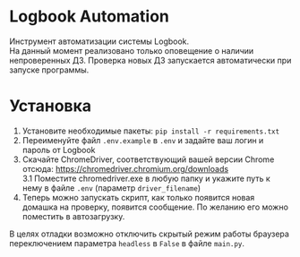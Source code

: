 # Logbook Automation
Инструмент автоматизации системы Logbook. \
На данный момент реализовано только оповещение о наличии непроверенных ДЗ. 
Проверка новых ДЗ запускается автоматически при запуске программы.

# Установка
1. Установите необходимые пакеты: `pip install -r requirements.txt`
2. Переименуйте файл `.env.example` в `.env` и задайте ваш логин и пароль от Logbook
3. Скачайте ChromeDriver, соответствующий вашей версии Chrome отсюда: https://chromedriver.chromium.org/downloads \
    3.1 Поместите chromedriver.exe в любую папку и укажите путь к нему в файле `.env` (параметр `driver_filename`)
4. Теперь можно запускать скрипт, как только появится новая домашка на проверку, появится сообщение. По желанию его можно поместить в автозагрузку.

В целях отладки возможно отключить скрытый режим работы браузера переключением параметра `headless` в `False` в файле `main.py`. 